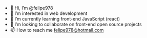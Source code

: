 - 👋 Hi, I’m @felipe978
- 👀 I’m interested in web development
- 🌱 I’m currently learning front-end JavaScript (react)
- 💞️ I’m looking to collaborate on front-end open source projects
- 📫 How to reach me felipe978@hotmail.com

<!---
felipe978/felipe978 is a ✨ special ✨ repository because its `README.md` (this file) appears on your GitHub profile.
You can click the Preview link to take a look at your changes.
--->
